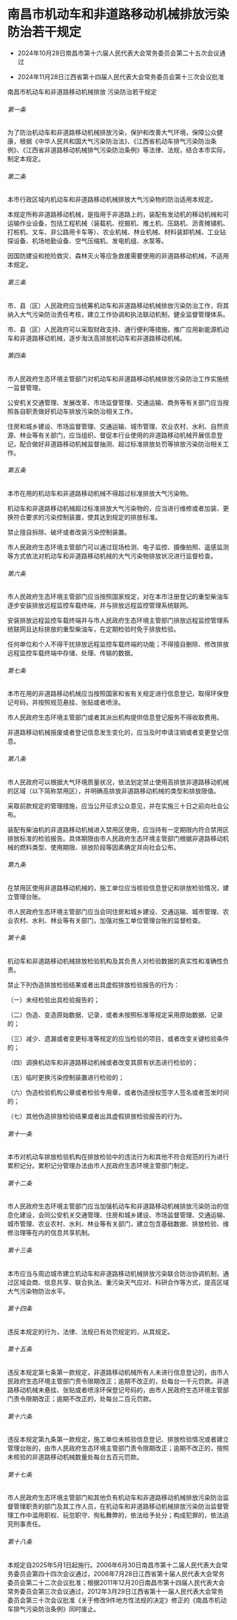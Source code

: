 # 南昌市机动车和非道路移动机械排放污染防治若干规定

- 2024年10月28日南昌市第十六届人民代表大会常务委员会第二十五次会议通过

- 2024年11月28日江西省第十四届人民代表大会常务委员会第十三次会议批准

<!-- INFO END -->

南昌市机动车和非道路移动机械排放 污染防治若干规定

###### 第一条

为了防治机动车和非道路移动机械排放污染，保护和改善大气环境，保障公众健康，根据《中华人民共和国大气污染防治法》、《江西省机动车排气污染防治条例》、《江西省非道路移动机械排气污染防治条例》等法律、法规，结合本市实际，制定本规定。

###### 第二条

本市行政区域内机动车和非道路移动机械排放大气污染物的防治适用本规定。

本规定所称非道路移动机械，是指用于非道路上的，装配有发动机的移动机械和可运输作业设备，包括工程机械（装载机、挖掘机、推土机、压路机、沥青摊铺机、打桩机、叉车、非公路用卡车等）、农业机械、林业机械、材料装卸机械、工业钻探设备、机场地勤设备、空气压缩机、发电机组、水泵等。

因国防建设和抢险救灾、森林灭火等应急救援需要使用的非道路移动机械，不适用本规定。

###### 第三条

市、县（区）人民政府应当统筹机动车和非道路移动机械排放污染防治工作，将其纳入大气污染防治责任考核，建立工作协调和执法联动机制，健全监督管理体系。

市、县（区）人民政府可以采取财政支持、通行便利等措施，推广应用新能源机动车和非道路移动机械，逐步淘汰高排放机动车和非道路移动机械。

###### 第四条

市人民政府生态环境主管部门对机动车和非道路移动机械排放污染防治工作实施统一监督管理。

公安机关交通管理、发展改革、市场监督管理、交通运输、商务等有关部门应当按照各自职责做好机动车排放污染防治相关工作。

住房和城乡建设、市场监督管理、交通运输、城市管理、农业农村、水利、自然资源、林业等有关部门，应当组织、督促本行业使用的非道路移动机械开展信息登记，配合做好非道路移动机械监督抽测、超过标准排放处罚等排放污染防治相关工作。

###### 第五条

本市在用的机动车和非道路移动机械不得超过标准排放大气污染物。

机动车和非道路移动机械超过标准排放大气污染物的，应当进行维修或者加装、更换符合要求的污染控制装置，使其达到规定的排放标准。

禁止擅自拆除、破坏或者改装污染控制装置。

市人民政府生态环境主管部门可以通过现场检测、电子监控、摄像拍照、遥感监测等方式依法对机动车和非道路移动机械的大气污染物排放状况进行监督检查。

###### 第六条

市人民政府生态环境主管部门应当按照国家规定，对在本市注册登记的重型柴油车逐步安装排放远程监控车载终端，并与排放远程监控管理系统联网。

安装排放远程监控车载终端并与市人民政府生态环境主管部门排放远程监控管理系统联网且达标排放的重型柴油车，在定期检验时免于排放检验。

任何单位和个人不得干扰排放远程监控车载终端的功能；不得擅自删除、修改排放远程监控车载终端中存储、处理、传输的数据。

###### 第七条

本市在用的非道路移动机械应当按照国家和省有关规定进行信息登记，取得环保登记号码，并按照规范悬挂、张贴或者喷涂。

市人民政府生态环境主管部门或者其派出机构提供信息登记服务不得收取费用。

非道路移动机械报废或者登记信息发生变化的，应当及时申请注销或者变更登记信息。

###### 第八条

市人民政府可以根据大气环境质量状况，依法划定禁止使用高排放非道路移动机械的区域（以下简称禁用区），并明确高排放非道路移动机械的类型和排放限值。

采取前款规定的管理措施，应当公开征求公众意见，并在实施三十日之前向社会公布。

装配有柴油机的非道路移动机械进入禁用区使用，应当持有一定期限内符合禁用区排放标准的检验报告。具体期限由市人民政府生态环境主管部门根据非道路移动机械的燃料类型、使用期限、排放阶段等因素确定并向社会公布。

###### 第九条

在禁用区使用非道路移动机械的，施工单位应当核验信息登记和排放检验情况，建立管理台账。

市人民政府生态环境主管部门应当会同住房和城乡建设、交通运输、城市管理、农业农村、水利、林业等有关部门，加强对施工单位管理台账的监督检查。

###### 第十条

机动车和非道路移动机械排放检验机构及其负责人对检验数据的真实性和准确性负责。

禁止下列伪造排放检验结果或者出具虚假排放检验报告的行为：

（一）未经检验出具检验报告的；

（二）伪造、变造原始数据、记录，或者未按照标准等规定采用原始数据、记录的；

（三）减少、遗漏或者变更标准等规定的应当检验的项目，或者改变关键检验条件的；

（四）调换机动车和非道路移动机械或者改变其原有状态进行检验的；

（五）临时更换污染控制装置进行检验的；

（六）伪造检验机构公章或者检验专用章，或者伪造授权签字人签名或者签发时间的；

（七）其他伪造排放检验结果或者出具虚假排放检验报告的行为。

###### 第十一条

本市对机动车排放检验机构在排放检验中的违法行为和其他不符合规范的行为进行累积记分。累积记分管理办法由市人民政府生态环境主管部门制定。

###### 第十二条

市人民政府生态环境主管部门应当加强机动车和非道路移动机械排放污染防治的信息化建设，会同公安机关交通管理、住房和城乡建设、市场监督管理、交通运输、城市管理、农业农村、水利、林业等有关部门，建立包含基础数据、排放检验、维修治理等在内的信息共享机制。

###### 第十三条

本市应当与周边城市建立机动车和非道路移动机械排放污染联合防治协调机制，通过区域会商、信息共享、联合执法、重污染天气应对、科研合作等方式，提高区域大气污染物防治水平。

###### 第十四条

违反本规定的行为，法律、法规已有处罚规定的，从其规定。

###### 第十五条

违反本规定第七条第一款规定，非道路移动机械所有人未进行信息登记的，由市人民政府生态环境主管部门责令限期改正；逾期不改正的，处每台一千元罚款。非道路移动机械未悬挂、张贴或者喷涂环保登记号码的，由市人民政府生态环境主管部门责令限期改正；逾期不改正的，处每台二百元罚款。

###### 第十六条

违反本规定第九条第一款规定，施工单位未核验信息登记、排放检验情况或者建立管理台账的，由市人民政府生态环境主管部门责令限期改正；逾期不改正的，按照未核验的非道路移动机械数量处每台五百元罚款。

###### 第十七条

市人民政府生态环境主管部门和其他负有机动车和非道路移动机械排放污染防治监督管理职责的部门及其工作人员，在机动车和非道路移动机械排放污染防治监督管理工作中滥用职权、玩忽职守、徇私舞弊的，依法给予处分；构成犯罪的，依法追究刑事责任。

###### 第十八条

本规定自2025年5月1日起施行。2006年6月30日南昌市第十二届人民代表大会常务委员会第四十四次会议通过，2006年7月28日江西省第十届人民代表大会常务委员会第二十二次会议批准；根据2011年12月20日南昌市第十四届人民代表大会常务委员会第三次会议通过，2012年3月29日江西省第十一届人民代表大会常务委员会第三十次会议批准《关于修改9件地方性法规的决定》修正的《南昌市机动车排气污染防治条例》同时废止。

